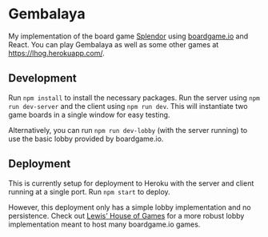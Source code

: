 # Gembalaya

My implementation of the board game [Splendor](https://boardgamegeek.com/boardgame/148228/splendor) using [boardgame.io](boardgame.io) and React. You can play Gembalaya as well as some other games at https://lhog.herokuapp.com/.

## Development

Run `npm install` to install the necessary packages. Run the server using `npm run dev-server` and the client using `npm run dev`. This will instantiate two game boards in a single window for easy testing.

Alternatively, you can run `npm run dev-lobby` (with the server running) to use the basic lobby provided by boardgame.io. 

## Deployment

This is currently setup for deployment to Heroku with the server and client running at a single port. Run `npm start` to deploy.

However, this deployment only has a simple lobby implementation and no persistence. Check out [Lewis' House of Games](https://github.com/sillle14/lhog) for a more robust lobby implementation meant to host many boardgame.io games.